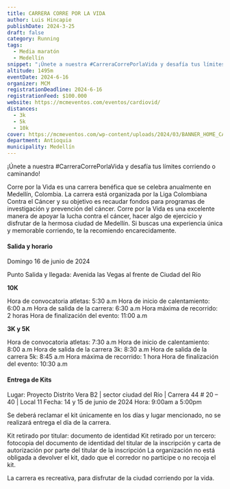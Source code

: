 ```yaml
---
title: CARRERA CORRE POR LA VIDA
author: Luis Hincapie
publishDate: 2024-3-25
draft: false
category: Running
tags:
  - Media maratón
  - Medellín
snippet: "¡Únete a nuestra #CarreraCorrePorlaVida y desafía tus límites corriendo o caminando!"
altitude: 1495m
eventDate: 2024-6-16
organizer: MCM
registrationDeadline: 2024-6-16
registrationFeed: $100.000
website: https://mcmeventos.com/eventos/cardiovid/
distances:
  - 3k
  - 5k
  - 10k
cover: https://mcmeventos.com/wp-content/uploads/2024/03/BANNER_HOME_CARDIOVID-1536x720.jpg
department: Antioquia
municipality: Medellín
---
```


¡Únete a nuestra #CarreraCorrePorlaVida y desafía tus límites corriendo o caminando!

Corre por la Vida es una carrera benéfica que se celebra anualmente en Medellín, Colombia. La carrera está organizada
por la Liga Colombiana Contra el Cáncer y su objetivo es recaudar fondos para programas de investigación y prevención
del cáncer.
Corre por la Vida es una excelente manera de apoyar la lucha contra el cáncer, hacer algo de ejercicio y disfrutar de la
hermosa ciudad de Medellín. Si buscas una experiencia única y memorable corriendo, te la recomiendo encarecidamente.

#### Salida y horario

Domingo 16 de junio de 2024

Punto Salida y llegada: Avenida las Vegas al frente de Ciudad del Río

**10K**

Hora de convocatoria atletas: 5:30 a.m
Hora de inicio de calentamiento: 6:00 a.m
Hora de salida de la carrera: 6:30 a.m
Hora máxima de recorrido: 2 horas
Hora de finalización del evento: 11:00 a.m

**3K y 5K**

Hora de convocatoria atletas: 7:30 a.m
Hora de inicio de calentamiento: 8:00 a.m
Hora de salida de la carrera 3k: 8:30 a.m
Hora de salida de la carrera 5k: 8:45 a.m
Hora máxima de recorrido: 1 hora
Hora de finalización del evento: 10:30 a.m

#### **Entrega de Kits**

Lugar: Proyecto Distrito Vera B2 | sector ciudad del Río | Carrera 44 # 20 – 40 | Local 11
Fecha: 14 y 15 de junio de 2024
Hora: 9:00am a 5:00pm

Se deberá reclamar el kit únicamente en los días y lugar mencionado, no se realizará entrega el día de la carrera.

Kit retirado por titular: documento de identidad
Kit retirado por un tercero: fotocopia del documento de identidad del titular de la inscripción y carta de autorización
por parte del titular de la inscripción
La organización no está obligada a devolver el kit, dado que el corredor no participe o no recoja el kit.

La carrera es recreativa, para disfrutar de la ciudad corriendo por la vida.
